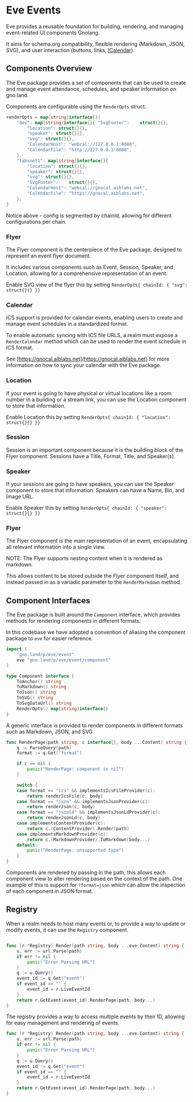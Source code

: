 # Eve Events

Eve provides a reusable foundation for building, rendering, and managing event-related UI components Gnolang.

It aims for schema.org compatibility, flexible rendering (Markdown, JSON, SVG), and user interaction (buttons, links, [ICalendar](https://en.wikipedia.org/wiki/ICalendar)).

## Components Overview

The Eve package provides a set of components that can be used to create and manage event attendance, schedules, and speaker information on gno.land.

Components are configurable using the `RenderOpts` struct.

```go
renderOpts = map[string]interface{}{
    "dev": map[string]interface{}{ "SvgFooter":    struct{}{},
        "location": struct{}{},
        "speaker": struct{}{},
        "svg": struct{}{},
        "CalendarHost": "webcal://127.0.0.1:8080",
        "CalendarFile": "http://127.0.0.1:8080",
    },
    "labsnet1": map[string]interface{}{
        "location": struct{}{},
        "speaker": struct{}{},
        "svg": struct{}{},
        "SvgFooter":    struct{}{},
        "CalendarHost": "webcal://gnocal.aiblabs.net",
        "CalendarFile": "https://gnocal.aiblabs.net",
    },
}
```

Notice above - config is segmented by chainId, allowing for different configurations per chain.

### Flyer

The Flyer component is the centerpiece of the Eve package, designed to represent an event flyer document.

It includes various components such as Event, Session, Speaker, and Location, allowing for a comprehensive representation of an event.

Enable SVG view of the flyer this by setting `RenderOpts{ chainId: { "svg": struct{}{} }}`

### Calendar

ICS support is provided for calendar events, enabling users to create and manage event schedules in a standardized format.

To enable automatic syncing with ICS file URLS, a realm must expose a `RenderCalendar` method which can be used to render the event schedule in ICS format.

See [https://gnocal.aiblabs.net](https://gnocal.aiblabs.net) for more information on how to sync your calendar with the Eve package.

### Location

If your event is going to have physical or virtual locations like a room number in a building or a stream link, you can use the Location component to store that information.

Enable Location this by setting `RenderOpts{ chainId: { "location": struct{}{} }}`

### Session

Session is an important component because it is the building block of the Flyer component.
Sessions have a Title, Format, Title, and Speaker(s).

### Speaker

If your sessions are going to have speakers, you can use the Speaker component to store that information.
Speakers can have a Name, Bio, and Image URL.

Enable Speaker this by setting `RenderOpts{ chainId: { "speaker": struct{}{} }}`

### Flyer

The Flyer component is the main representation of an event, encapsulating all relevant information into a single view.

NOTE: The Flyer supports nesting content when it is rendered as markdown.

This allows content to be stored outside the Flyer component itself, and instead passed in as a variadic parameter to the `RenderMarkdown` method.

## Component Interfaces

The Eve package is built around the `Component` interface, which provides methods for rendering components in different formats.


In this codebase we have adopted a convention of aliasing the component package to `eve` for easier reference.
```go
import (
    "gno.land/p/eve/event"
    eve "gno.land/p/eve/event/component"
)

```

```go
type Component interface {
    ToAnchor() string
    ToMarkdown() string
    ToJson() string
    ToSVG() string
    ToSvgDataUrl() string
    RenderOpts() map[string]interface{}
}
```

A generic interface is provided to render components in different formats such as Markdown, JSON, and SVG.
```go
func RenderPage(path string, c interface{}, body ...Content) string {
	q := ParseQuery(path)
	format := q.Get("format")

	if c == nil {
		panic("RenderPage: component is nil")
	}

	switch {
	case format == "ics" && implementsIcsFileProvider(c):
		return renderIcsFile(c, body)
	case format == "json" && implementsJsonProvider(c):
		return renderJson(c, body)
	case format == "jsonld" && implementsJsonLdProvider(c):
		return renderJsonLd(c, body)
	case implementsContentProvider(c):
		return c.(ContentProvider).Render(path)
	case implementsMarkdownProvider(c):
		return c.(MarkdownProvider).ToMarkdown(body...)
	default:
		panic("RenderPage: unsupported type")
	}
}
```

Components are rendered by passing in the path, this allows each component view to alter rendering based on the context of the path.
One example of this is support for `?format=json` which can allow the inspection of each component in JSON format.


## Registry

When a realm needs to host many events or, to provide a way to update or modify events, it can use the `Registry` component.

```go

func (r *Registry) Render(path string, body ...eve.Content) string {
	u, err := url.Parse(path)
	if err != nil {
		panic("Error Parsing URL")
	}
	q := u.Query()
	event_id := q.Get("event")
	if event_id == "" {
		event_id = r.LiveEventId
	}
	return r.GetEvent(event_id).RenderPage(path, body...)
}
```

The registry provides a way to access multiple events by their ID, allowing for easy management and rendering of events.
```go
func (r *Registry) Render(path string, body ...eve.Content) string {
    u, err := url.Parse(path)
    if err != nil {
        panic("Error Parsing URL")
    }
    q := u.Query()
    event_id := q.Get("event")
    if event_id == "" {
        event_id = r.LiveEventId
    }
    return r.GetEvent(event_id).RenderPage(path, body...)
}
```
